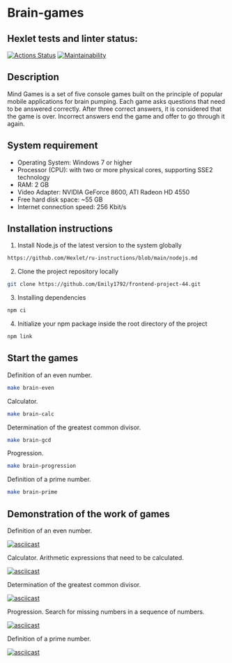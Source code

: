 # Brain-games
## Hexlet tests and linter status:
[![Actions Status](https://github.com/Emily1792/frontend-project-44/workflows/hexlet-check/badge.svg)](https://github.com/Emily1792/frontend-project-44/actions)
[![Maintainability](https://api.codeclimate.com/v1/badges/11ba6b4badebe2fbb7e8/maintainability)](https://codeclimate.com/github/Emily1792/frontend-project-44/maintainability)

## Description
Mind Games is a set of five console games built on the principle of popular mobile applications for brain pumping. Each game asks questions that need to be answered correctly. After three correct answers, it is considered that the game is over. Incorrect answers end the game and offer to go through it again.

## System requirement
* Operating System: Windows 7 or higher
* Processor (CPU): with two or more physical cores, supporting SSE2 technology
* RAM: 2 GB
* Video Adapter: NVIDIA GeForce 8600, ATI Radeon HD 4550
* Free hard disk space: ~55 GB
* Internet connection speed: 256 Kbit/s

## Installation instructions
1. Install Node.js of the latest version to the system globally
```bash
https://github.com/Hexlet/ru-instructions/blob/main/nodejs.md
```
2. Clone the project repository locally
```bash
git clone https://github.com/Emily1792/frontend-project-44.git
```
3. Installing dependencies
```bash
npm ci
```
4. Initialize your npm package inside the root directory of the project
```bash
npm link
```
## Start the games
Definition of an even number.
```bash
make brain-even
```

Calculator.
```bash
make brain-calc
```

Determination of the greatest common divisor.
```bash
make brain-gcd
```

Progression.
```bash
make brain-progression
```

Definition of a prime number.
```bash
make brain-prime
```
## Demonstration of the work of games
Definition of an even number.

[![asciicast](https://asciinema.org/a/554084.svg)](https://asciinema.org/a/554084)

Calculator. Arithmetic expressions that need to be calculated.

[![asciicast](https://asciinema.org/a/556522.svg)](https://asciinema.org/a/556522)

Determination of the greatest common divisor.

[![asciicast](https://asciinema.org/a/wBPgdqbP6YHFm1skOdjwm8IXv.svg)](https://asciinema.org/a/wBPgdqbP6YHFm1skOdjwm8IXv)

Progression. Search for missing numbers in a sequence of numbers.

[![asciicast](https://asciinema.org/a/6o36gNMDaLta9jD8QCowLIfzq.svg)](https://asciinema.org/a/6o36gNMDaLta9jD8QCowLIfzq)

Definition of a prime number.

[![asciicast](https://asciinema.org/a/ABsDwxfwKC38g6sAcA95YeGr1.svg)](https://asciinema.org/a/ABsDwxfwKC38g6sAcA95YeGr1)